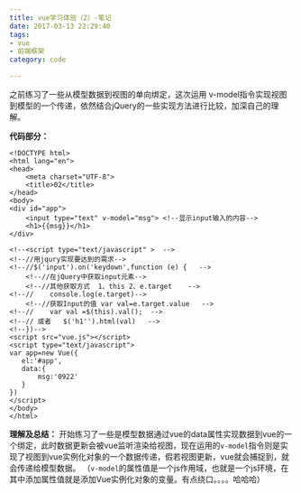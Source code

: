 ```yaml
---
title: vue学习体验（2）-笔记
date: 2017-03-13 22:29:40
tags:
- vue
- 前端框架
category: code

---
```

之前练习了一些从模型数据到视图的单向绑定，这次运用 v-model指令实现视图到模型的一个传递，依然结合jQuery的一些实现方法进行比较，加深自己的理解。
<!-- more -->
**代码部分：**
```
<!DOCTYPE html>
<html lang="en">
<head>
    <meta charset="UTF-8">
    <title>02</title>
</head>
<body>
<div id="app">
    <input type="text" v-model="msg"> <!--显示input输入的内容-->
    <h1>{{msg}}</h1>
</div>

<!--<script type="text/javascript" >  -->
<!--//用jqury实现要达到的需求-->
<!--//$('input').on('keydown',function (e) {   -->
    <!--//在jQuery中获取input元素-->
    <!--//其他获取方式  1、this 2、e.target    -->
<!--//    console.log(e.target)-->
    <!--//获取Input的值 var val=e.target.value   -->
<!--//    var val =$(this).val();  -->
<!--// 或者   $('h1'').html(val)   -->
<!--})-->
<script src="vue.js"></script>
<script type="text/javascript">
var app=new Vue({
   el:'#app',
   data:{
       msg:'0922'
   }
})
</script>
</body>
</html>
```
**理解及总结：** 
  开始练习了一些是模型数据通过vue的data属性实现数据到vue的一个绑定，此时数据更新会被vue监听渲染给视图，现在运用的`v-model`指令则是实现了视图到vue实例化对象的一个数据传递，假若视图更新，vue就会捕捉到，就会传递给模型数据。
（`v-model`的属性值是一个js作用域，也就是一个js环境，在其中添加属性值就是添加Vue实例化对象的变量。有点绕口。。。。哈哈哈）